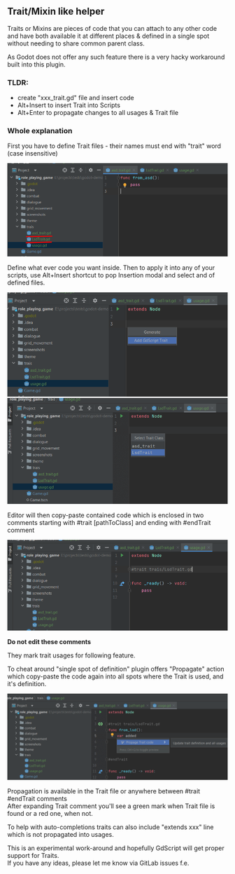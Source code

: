<style>
    .alert-danger {
        color: rgb(169,68,66) !important;
    }
</style>

## Trait/Mixin like helper

Traits or Mixins are pieces of code that you can attach to any other code and have both
available it at different places & defined in a single spot without needing to share common parent class.

As Godot does not offer any such feature there is a very hacky workaround built into this plugin.

### TLDR:

- create "xxx_trait.gd" file and insert code
- Alt+Insert to insert Trait into Scripts
- Alt+Enter to propagate changes to all usages & Trait file

### Whole explanation

First you have to define Trait files - their names must end with "trait" word (case insensitive)

![](../../screens/trait/file.png)

Define what ever code you want inside. Then to apply it into any of your scripts, use Alt+Insert shortcut
to pop Insertion modal and select and of defined files.

![](../../screens/trait/insert.png)  
![](../../screens/trait/select.png)

Editor will then copy-paste contained code which is enclosed in two comments starting with #trait [pathToClass]
and ending with #endTrait comment

![](../../screens/trait/added.png)

**Do not edit these comments**

They mark trait usages for following feature.

To cheat around "single spot of definition" plugin offers "Propagate" action which copy-paste the code again into all
spots where the Trait is used, and it's definition.

![](../../screens/trait/propagate.png)

Propagation is available in the Trait file or anywhere between #trait #endTrait comments  
After expanding Trait comment you'll see a green mark when Trait file is found or a red one, when not.

To help with auto-completions traits can also include "extends xxx" line which is not propagated into usages.

This is an experimental work-around and hopefully GdScript will get proper support for Traits.  
If you have any ideas, please let me know via GitLab issues f.e.
